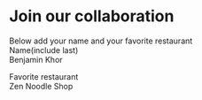 # Join our collaboration
Below add your name and your favorite restaurant
<br>
Name(include last)  
Benjamin Khor

Favorite restaurant<br>
Zen Noodle Shop 